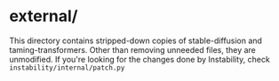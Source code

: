 # external/

This directory contains stripped-down copies of stable-diffusion and taming-transformers.
Other than removing unneeded files, they are unmodified. If you're looking for the changes
done by Instability, check `instability/internal/patch.py`
